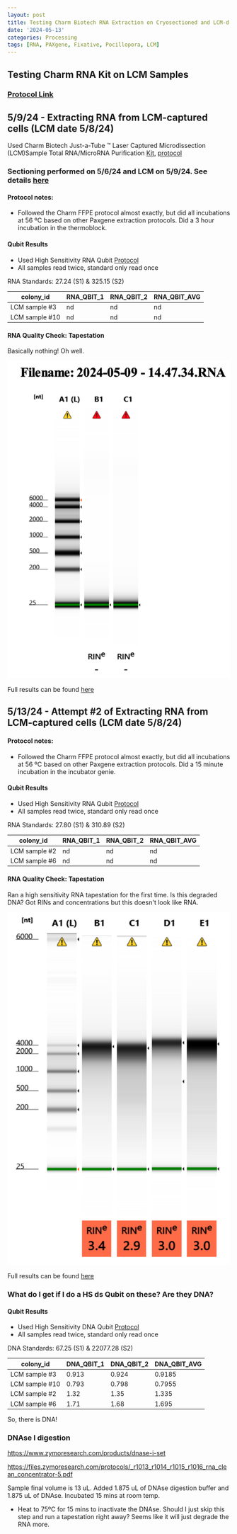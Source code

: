 ```yaml
---
layout: post
title: Testing Charm Biotech RNA Extraction on Cryosectioned and LCM-d P. acuta 
date: '2024-05-13'
categories: Processing
tags: [RNA, PAXgene, Fixative, Pocillopora, LCM]
---
```


## Testing Charm RNA Kit on LCM Samples

### [Protocol Link](https://zdellaert.github.io/ZD_Putnam_Lab_Notebook/Charm-LCM-RNA-Kit-Protocol/)

## 5/9/24 - Extracting RNA from LCM-captured cells (LCM date 5/8/24)

Used Charm Biotech Just-a-Tube ™ Laser Captured Microdissection (LCM)Sample Total RNA/MicroRNA Purification [Kit](https://www.charmbiotech.com/lcm-rna.htm), [protocol](https://github.com/zdellaert/ZD_Putnam_Lab_Notebook/blob/master/protocols/Charm_Biotech_LCM_RNA_Kit.pdf)

### Sectioning performed on 5/6/24 and LCM on 5/9/24. See details [here](https://zdellaert.github.io/ZD_Putnam_Lab_Notebook/LCM-Sample-Prep/)

#### Protocol notes:

- Followed the Charm FFPE protocol almost exactly, but did all incubations at 56 ºC based on other Paxgene extraction protocols. Did a 3 hour incubation in the thermoblock.

#### Qubit Results

- Used High Sensitivity RNA Qubit [Protocol](https://zdellaert.github.io/ZD_Putnam_Lab_Notebook/Qubit-Protocol/)
- All samples read twice, standard only read once

 RNA Standards: 27.24 (S1) & 325.15 (S2)

| colony_id | RNA_QBIT_1 | RNA_QBIT_2 | RNA_QBIT_AVG |
|-----------|------------|------------|--------------|
| LCM sample #3   |  nd |  nd        |   nd         |
| LCM sample #10  |  nd |  nd        |   nd         |

#### RNA Quality Check: Tapestation

Basically nothing! Oh well.

![2024-05-09.JPG](https://github.com/zdellaert/ZD_Putnam_Lab_Notebook/blob/master/images/tapestation/2024-05-09.JPG?raw=true)

Full results can be found [here](https://github.com/zdellaert/ZD_Putnam_Lab_Notebook/blob/master/images/tapestation/2024-05-09.pdf)

## 5/13/24 - Attempt #2 of Extracting RNA from LCM-captured cells (LCM date 5/8/24)

#### Protocol notes:

- Followed the Charm FFPE protocol almost exactly, but did all incubations at 56 ºC based on other Paxgene extraction protocols. Did a 15 minute incubation in the incubator genie.

#### Qubit Results

- Used High Sensitivity RNA Qubit [Protocol](https://zdellaert.github.io/ZD_Putnam_Lab_Notebook/Qubit-Protocol/)
- All samples read twice, standard only read once

 RNA Standards: 27.80 (S1) & 310.89 (S2)

| colony_id | RNA_QBIT_1 | RNA_QBIT_2 | RNA_QBIT_AVG |
|-----------|------------|------------|--------------|
| LCM sample #2   |  nd |  nd        |   nd         |
| LCM sample #6  |  nd |  nd        |   nd         |

#### RNA Quality Check: Tapestation

Ran a high sensitivity RNA tapestation for the first time. Is this degraded DNA? Got RINs and concentrations but this doesn't look like RNA.

![2024-05-13.JPG](https://github.com/zdellaert/ZD_Putnam_Lab_Notebook/blob/master/images/tapestation/2024-05-13.JPG?raw=true)

Full results can be found [here](https://github.com/zdellaert/ZD_Putnam_Lab_Notebook/blob/master/images/tapestation/2024-05-13.pdf)

### What do I get if I do a HS ds Qubit on these? Are they DNA?

#### Qubit Results

- Used High Sensitivity DNA Qubit [Protocol](https://zdellaert.github.io/ZD_Putnam_Lab_Notebook/Qubit-Protocol/)
- All samples read twice, standard only read once

 DNA Standards: 67.25  (S1) &  22077.28 (S2)

| colony_id | DNA_QBIT_1 | DNA_QBIT_2 |  DNA_QBIT_AVG |
|-----------|------------|------------|---------------|
| LCM sample #3   |  0.913 | 0.924    |  0.9185         |
| LCM sample #10  |  0.793 | 0.798    |  0.7955     |
| LCM sample #2   | 1.32 | 1.35     |  1.335       |
| LCM sample #6  |  1.71 | 1.68     |   1.695     |

So, there is DNA!

### DNAse I digestion

https://www.zymoresearch.com/products/dnase-i-set

https://files.zymoresearch.com/protocols/_r1013_r1014_r1015_r1016_rna_clean_concentrator-5.pdf

Sample final volume is 13 uL. Added 1.875 uL of DNAse digestion buffer and 1.875 uL of DNAse. Incubated 15 mins at room temp.

 - Heat to 75ºC for 15 mins to inactivate the DNAse. Should I just skip this step and run a tapestation right away? Seems like it will just degrade the RNA more.